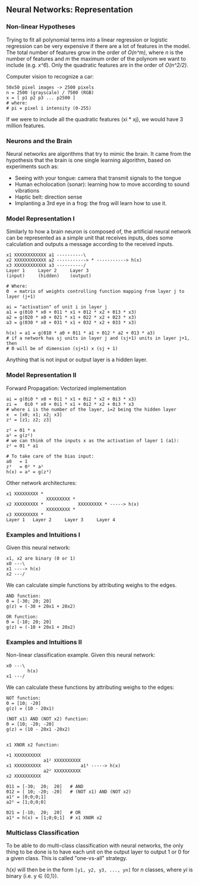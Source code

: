 ## Neural Networks: Representation

### Non-linear Hypotheses

Trying to fit all polynomial terms into a linear regression or logistic regression can be very expensive if there are a lot of features in the model. The total number of features grow in the order of _O(n^m)_, where _n_ is the number of features and _m_ the maximum order of the polynom we want to include (e.g. _x^6_). Only the quadratic features are in the order of _O(n^2/2)_.

Computer vision to recognize a car:

	50x50 pixel images -> 2500 pixels
	n = 2500 (grayscale) / 7500 (RGB)
	x = [ p1 p2 p3 ... p2500 ]
	# where:
	# pi = pixel i intensity (0-255)

If we were to include all the quadratic features (xi * xj), we would have 3 million features.


### Neurons and the Brain

Neural networks are algorithms that try to mimic the brain. It came from the hypothesis that the brain is one single learning algorithm, based on experiments such as:

* Seeing with your tongue: camera that transmit signals to the tongue
* Human echolocation (sonar): learning how to move according to sound vibrations
* Haptic belt: direction sense
* Implanting a 3rd eye in a frog: the frog will learn how to use it.


### Model Representation I

Similarly to how a brain neuron is composed of, the artificial neural network can be represented as a simple unit that receives inputs, does some calculation and outputs a message according to the received inputs.

	x1 XXXXXXXXXXXX a1 ----------\
	x2 XXXXXXXXXXXX a2 -----------> * -----------> h(x)
	x3 XXXXXXXXXXXX a3 ----------/
	Layer 1		Layer 2		Layer 3
	(input)		(hidden)	(output)
	
	# Where:
	Θ  = matrix of weights controlling function mapping from layer j to layer (j+1)
	
	ai = "activation" of unit i in layer j
	a1 = g(Θ10 * x0 + Θ11 * x1 + Θ12 * x2 + Θ13 * x3)
	a2 = g(Θ20 * x0 + Θ21 * x1 + Θ22 * x2 + Θ23 * x3)
	a3 = g(Θ30 * x0 + Θ31 * x1 + Θ32 * x2 + Θ33 * x3)
	
	h(x) = a1 = g(Θ10 * a0 + Θ11 * a1 + Θ12 * a2 + Θ13 * a3)
	# if a network has sj units in layer j and (sj+1) units in layer j+1, then
	# Θ will be of dimension (sj+1) x (sj + 1)

Anything that is not input or output layer is a hidden layer.


### Model Representation II

Forward Propagation: Vectorized implementation

	ai = g(Θi0 * x0 + Θi1 * x1 + Θi2 * x2 + Θi3 * x3)
	zi =   Θi0 * x0 + Θi1 * x1 + Θi2 * x2 + Θi3 * x3
	# where i is the number of the layer, i=2 being the hidden layer
	x  = [x0; x1; x2; x3]
	z² = [z1; z2; z3]
	
	z² = Θ1 * x
	a² = g(z²)
	# we can think of the inputs x as the activation of layer 1 (a1):
	z² = Θ1 * a1

	# To take care of the bias input:
	a0   = 1
	z³   = Θ² * a²
	h(x) = a³ = g(z³)

Other network architectures:

	x1 XXXXXXXXX *
	               XXXXXXXXX *
	x2 XXXXXXXXX *             XXXXXXXXX * -----> h(x)
	               XXXXXXXXX *
	x3 XXXXXXXXX *
	Layer 1   Layer 2     Layer 3     Layer 4



### Examples and Intuitions I

Given this neural network:

	x1, x2 are binary (0 or 1)
	x0 ---\
	x1 ----> h(x)
	x2 ---/

We can calculate simple functions by attributing weighs to the edges.

	AND function:
	Θ = [-30; 20; 20]
	g(z) = (-30 + 20x1 + 20x2)
	
	OR function:
	Θ = [-10; 20; 20]
	g(z) = (-10 + 20x1 + 20x2)


### Examples and Intuitions II

Non-linear classification example. Given this neural network:

	x0 ---\
	        h(x)
	x1 ---/

We can calculate these functions by attributing weighs to the edges:

	NOT function:
	Θ = [10; -20]
	g(z) = (10 - 20x1)
	
	(NOT x1) AND (NOT x2) function:
	Θ = [10; -20; -20]
	g(z) = (10 - 20x1 -20x2)
	
	
	x1 XNOR x2 function:

	+1 XXXXXXXXXX 
	              a1² XXXXXXXXXX 
	x1 XXXXXXXXXX               a1³ -----> h(x)
	              a2² XXXXXXXXXX 
	x2 XXXXXXXXXX 
	
	Θ11 = [-30;  20;  20]	# AND
	Θ12 = [ 10; -20; -20]	# (NOT x1) AND (NOT x2)
	a1² = [0;0;0;1]
	a2² = [1;0;0;0]
	
	Θ21 = [-10;  20;  20]	# OR
	a1³ = h(x) = [1;0;0;1]	# x1 XNOR x2


### Multiclass Classification

To be able to do multi-class classification with neural networks, the only thing to be done is to have each unit on the output layer to output 1 or 0 for a given class. This is called "one-vs-all" strategy.

_h(x)_ will then be in the form `[y1, y2, y3, ..., yn]` for _n_ classes, where _yi_ is binary (i.e. y ∈ {0,1}).


